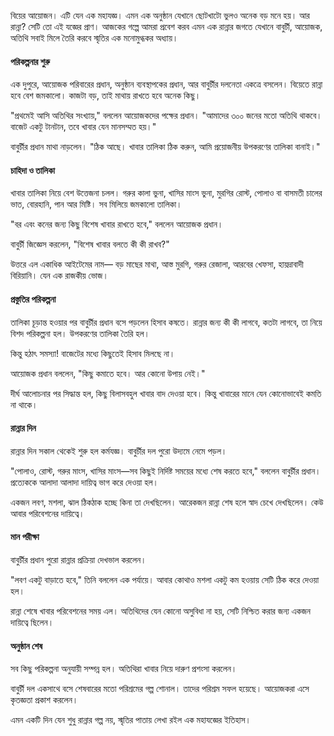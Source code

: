 
বিয়ের আয়োজন। এটি যেন এক মহাযজ্ঞ। এমন এক অনুষ্ঠান যেখানে ছোটখাটো ভুলও অনেক বড় মনে হয়। আর রান্না? সেটি তো এই যজ্ঞের প্রাণ। আজকের গল্পে আমরা প্রবেশ করব এমন এক রান্নার জগতে যেখানে বাবুর্চী, আয়োজক, অতিথি সবাই মিলে তৈরি করবে স্মৃতির এক মনোমুগ্ধকর অধ্যায়।

#### পরিকল্পনার শুরু

এক দুপুরে, আয়োজক পরিবারের প্রধান, অনুষ্ঠান ব্যবস্থাপকের প্রধান, আর বাবুর্চীর দলনেতা একত্রে বসলেন। বিয়েতে রান্না হবে বেশ জমকালো। কাজটা বড়, তাই মাথায় রাখতে হবে অনেক কিছু।

"প্রথমেই আসি অতিথির সংখ্যায়," বললেন আয়োজকদের পক্ষের প্রধান। "আমাদের ৩০০ জনের মতো অতিথি থাকবে। বাজেট একটু টানটান, তবে খাবার যেন মানসম্মত হয়।"

বাবুর্চীর প্রধান মাথা নাড়লেন। "ঠিক আছে। খাবার তালিকা ঠিক করুন, আমি প্রয়োজনীয় উপকরণের তালিকা বানাই।"

#### চাহিদা ও তালিকা

খাবার তালিকা নিয়ে বেশ উত্তেজনা চলল। গরুর কালা ভুনা, খাসির মাংস ভুনা, মুরগির রোস্ট, পোলাও বা বাসমতী চালের ভাত, বোরহানি, পান আর মিষ্টি। সব মিলিয়ে জমকালো তালিকা।

"বর এবং কনের জন্য কিছু বিশেষ খাবার রাখতে হবে," বললেন আয়োজক প্রধান।

বাবুর্চী জিজ্ঞেস করলেন, "বিশেষ খাবার বলতে কী কী রাখব?"

উত্তরে এল একাধিক আইটেমের নাম— বড় মাছের মাথা, আস্ত মুরগি, গরুর রেজালা, আরবের খেফসা, হায়দ্রাবাদী বিরিয়ানি। যেন এক রাজকীয় ভোজ।

#### প্রস্তুতির পরিকল্পনা

তালিকা চূড়ান্ত হওয়ার পর বাবুর্চীর প্রধান বসে পড়লেন হিসাব কষতে। রান্নার জন্য কী কী লাগবে, কতটা লাগবে, তা নিয়ে বিশদ পরিকল্পনা হল। উপকরণের তালিকা তৈরি হল।

কিন্তু হঠাৎ সমস্যা! বাজেটের মধ্যে কিছুতেই হিসাব মিলছে না।

আয়োজক প্রধান বললেন, "কিছু কমাতে হবে। আর কোনো উপায় নেই।"

দীর্ঘ আলোচনার পর সিদ্ধান্ত হল, কিছু বিলাসবহুল খাবার বাদ দেওয়া হবে। কিন্তু খাবারের মানে যেন কোনোভাবেই কমতি না থাকে।

#### রান্নার দিন

রান্নার দিন সকাল থেকেই শুরু হল কর্মযজ্ঞ। বাবুর্চীর দল পুরো উদ্যমে নেমে পড়ল।

"পোলাও, রোস্ট, গরুর মাংস, খাসির মাংস—সব কিছুই নির্দিষ্ট সময়ের মধ্যে শেষ করতে হবে," বললেন বাবুর্চীর প্রধান। প্রত্যেককে আলাদা আলাদা দায়িত্ব ভাগ করে দেওয়া হল।

একজন লবণ, মশলা, ঝাল ঠিকঠাক হচ্ছে কিনা তা দেখছিলেন। আরেকজন রান্না শেষ হলে স্বাদ চেখে দেখছিলেন। কেউ আবার পরিবেশনের দায়িত্বে।

#### মান পরীক্ষা

বাবুর্চীর প্রধান পুরো রান্নার প্রক্রিয়া দেখভাল করলেন।

"লবণ একটু বাড়াতে হবে," তিনি বললেন এক পর্যায়ে। আবার কোথাও মশলা একটু কম হওয়ায় সেটি ঠিক করে দেওয়া হল।

রান্না শেষে খাবার পরিবেশনের সময় এল। অতিথিদের যেন কোনো অসুবিধা না হয়, সেটি নিশ্চিত করার জন্য একজন দায়িত্বে ছিলেন।

#### অনুষ্ঠান শেষ

সব কিছু পরিকল্পনা অনুযায়ী সম্পন্ন হল। অতিথিরা খাবার নিয়ে দারুণ প্রশংসা করলেন।

বাবুর্চী দল একসাথে বসে শেষবারের মতো পরিশ্রমের গল্প শোনাল। তাদের পরিশ্রম সফল হয়েছে। আয়োজকরা এসে কৃতজ্ঞতা প্রকাশ করলেন।

এমন একটি দিন যেন শুধু রান্নার গল্প নয়, স্মৃতির পাতায় লেখা রইল এক মহাযজ্ঞের ইতিহাস।